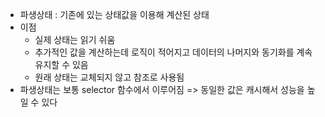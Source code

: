 - 파생상태 :  기존에 있는 상태값을 이용해 계산된 상태
- 이점
	- 실제 상태는 읽기 쉬움
	- 추가적인 값을 계산하는데 로직이 적어지고 데이터의 나머지와 동기화를 계속 유지할 수 있음
	- 원래 상태는 교체되지 않고 참조로 사용됨
- 파생상태는 보통 selector 함수에서 이루어짐 => 동일한 값은 캐시해서 성능을 높일 수 있다